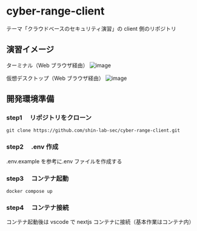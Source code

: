 # cyber-range-client

テーマ「クラウドベースのセキュリティ演習」の client 側のリポジトリ

## 演習イメージ

ターミナル（Web ブラウザ経由）
![image](https://user-images.githubusercontent.com/65057976/204196908-12f6f64c-2437-4800-8402-5401f89523e3.png)

仮想デスクトップ（Web ブラウザ経由）
![image](https://user-images.githubusercontent.com/65057976/204194235-e33f904f-e498-4c1f-bb17-7cef8a78fa81.png)

## 開発環境準備

### step1 　リポジトリをクローン

```
git clone https://github.com/shin-lab-sec/cyber-range-client.git
```

### step2 　.env 作成

.env.example を参考に.env ファイルを作成する

### step3 　コンテナ起動

```
docker compose up
```

### step4 　コンテナ接続

コンテナ起動後は vscode で nextjs コンテナに接続（基本作業はコンテナ内）
